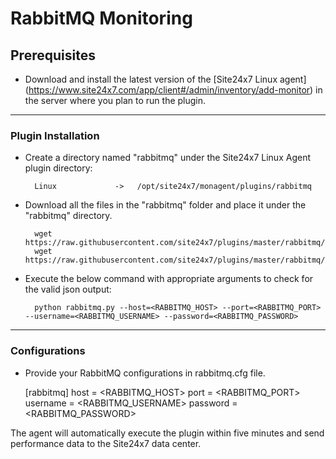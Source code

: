# RabbitMQ Monitoring
                                                                                              
## Prerequisites

- Download and install the latest version of the [Site24x7 Linux agent] (https://www.site24x7.com/app/client#/admin/inventory/add-monitor) in the server where you plan to run the plugin. 
---

### Plugin Installation  

- Create a directory named "rabbitmq" under the Site24x7 Linux Agent plugin directory: 

		Linux             ->   /opt/site24x7/monagent/plugins/rabbitmq
      
- Download all the files in the "rabbitmq" folder and place it under the "rabbitmq" directory.

		wget https://raw.githubusercontent.com/site24x7/plugins/master/rabbitmq/rabbitmq.py
		wget https://raw.githubusercontent.com/site24x7/plugins/master/rabbitmq/rabbitmq.cfg


- Execute the below command with appropriate arguments to check for the valid json output:

		python rabbitmq.py --host=<RABBITMQ_HOST> --port=<RABBITMQ_PORT> --username=<RABBITMQ_USERNAME> --password=<RABBITMQ_PASSWORD>


---

### Configurations

- Provide your RabbitMQ configurations in rabbitmq.cfg file.

	[rabbitmq]
	host = <RABBITMQ_HOST>
	port = <RABBITMQ_PORT>
	username = <RABBITMQ_USERNAME>
	password = <RABBITMQ_PASSWORD>

		
The agent will automatically execute the plugin within five minutes and send performance data to the Site24x7 data center.


